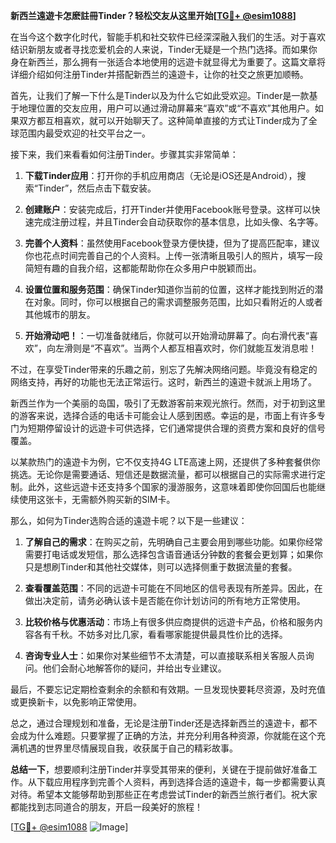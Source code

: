 **新西兰遠遊卡怎麽註冊Tinder？轻松交友从这里开始[[TG💪+ @esim1088](https://t.me/s/esim1088)]**

在当今这个数字化时代，智能手机和社交软件已经深深融入我们的生活。对于喜欢结识新朋友或者寻找恋爱机会的人来说，Tinder无疑是一个热门选择。而如果你身在新西兰，那么拥有一张适合本地使用的远遊卡就显得尤为重要了。这篇文章将详细介绍如何注册Tinder并搭配新西兰的遠遊卡，让你的社交之旅更加顺畅。

首先，让我们了解一下什么是Tinder以及为什么它如此受欢迎。Tinder是一款基于地理位置的交友应用，用户可以通过滑动屏幕来“喜欢”或“不喜欢”其他用户。如果双方都互相喜欢，就可以开始聊天了。这种简单直接的方式让Tinder成为了全球范围内最受欢迎的社交平台之一。

接下来，我们来看看如何注册Tinder。步骤其实非常简单：

1. **下载Tinder应用**：打开你的手机应用商店（无论是iOS还是Android），搜索“Tinder”，然后点击下载安装。
   
2. **创建账户**：安装完成后，打开Tinder并使用Facebook账号登录。这样可以快速完成注册过程，并且Tinder会自动获取你的基本信息，比如头像、名字等。

3. **完善个人资料**：虽然使用Facebook登录方便快捷，但为了提高匹配率，建议你也花点时间完善自己的个人资料。上传一张清晰且吸引人的照片，填写一段简短有趣的自我介绍，这都能帮助你在众多用户中脱颖而出。

4. **设置位置和服务范围**：确保Tinder知道你当前的位置，这样才能找到附近的潜在对象。同时，你可以根据自己的需求调整服务范围，比如只看附近的人或者其他城市的朋友。

5. **开始滑动吧！**：一切准备就绪后，你就可以开始滑动屏幕了。向右滑代表“喜欢”，向左滑则是“不喜欢”。当两个人都互相喜欢时，你们就能互发消息啦！

不过，在享受Tinder带来的乐趣之前，别忘了先解决网络问题。毕竟没有稳定的网络支持，再好的功能也无法正常运行。这时，新西兰的遠遊卡就派上用场了。

新西兰作为一个美丽的岛国，吸引了无数游客前来观光旅行。然而，对于初到这里的游客来说，选择合适的电话卡可能会让人感到困惑。幸运的是，市面上有许多专门为短期停留设计的远遊卡可供选择，它们通常提供合理的资费方案和良好的信号覆盖。

以某款热门的遠遊卡为例，它不仅支持4G LTE高速上网，还提供了多种套餐供你挑选。无论你是需要通话、短信还是数据流量，都可以根据自己的实际需求进行定制。此外，这些远遊卡还支持多个国家的漫游服务，这意味着即使你回国后也能继续使用这张卡，无需额外购买新的SIM卡。

那么，如何为Tinder选购合适的遠遊卡呢？以下是一些建议：

1. **了解自己的需求**：在购买之前，先明确自己主要会用到哪些功能。如果你经常需要打电话或发短信，那么选择包含语音通话分钟数的套餐会更划算；如果你只是想刷Tinder和其他社交媒体，则可以选择侧重于数据流量的套餐。

2. **查看覆盖范围**：不同的远遊卡可能在不同地区的信号表现有所差异。因此，在做出决定前，请务必确认该卡是否能在你计划访问的所有地方正常使用。

3. **比较价格与优惠活动**：市场上有很多供应商提供的远遊卡产品，价格和服务内容各有千秋。不妨多对比几家，看看哪家能提供最具性价比的选择。

4. **咨询专业人士**：如果你对某些细节不太清楚，可以直接联系相关客服人员询问。他们会耐心地解答你的疑问，并给出专业建议。

最后，不要忘记定期检查剩余的余额和有效期。一旦发现快要耗尽资源，及时充值或更换新卡，以免影响正常使用。

总之，通过合理规划和准备，无论是注册Tinder还是选择新西兰的遠遊卡，都不会成为什么难题。只要掌握了正确的方法，并充分利用各种资源，你就能在这个充满机遇的世界里尽情展现自我，收获属于自己的精彩故事。

**总结一下**，想要顺利注册Tinder并享受其带来的便利，关键在于提前做好准备工作。从下载应用程序到完善个人资料，再到选择合适的遠遊卡，每一步都需要认真对待。希望本文能够帮助到那些正在考虑尝试Tinder的新西兰旅行者们。祝大家都能找到志同道合的朋友，开启一段美好的旅程！

[[TG💪+ @esim1088](https://t.me/s/esim1088) ![Image](https://i.postimg.cc/4NQfJmqS/Snipaste-2025-05-13-00-14-12.png)]